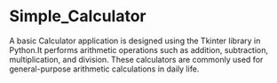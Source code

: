 # Simple_Calculator
A basic Calculator application is designed using the Tkinter library in Python.It performs arithmetic operations such as addition, subtraction, multiplication, and division. These calculators are commonly used for general-purpose arithmetic calculations  in daily life.
